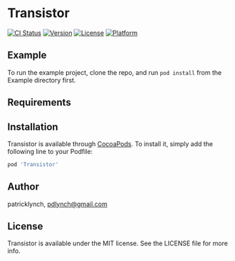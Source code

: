 # Transistor

[![CI Status](https://img.shields.io/travis/patricklynch/Transistor.svg?style=flat)](https://travis-ci.org/patricklynch/Transistor)
[![Version](https://img.shields.io/cocoapods/v/Transistor.svg?style=flat)](https://cocoapods.org/pods/Transistor)
[![License](https://img.shields.io/cocoapods/l/Transistor.svg?style=flat)](https://cocoapods.org/pods/Transistor)
[![Platform](https://img.shields.io/cocoapods/p/Transistor.svg?style=flat)](https://cocoapods.org/pods/Transistor)

## Example

To run the example project, clone the repo, and run `pod install` from the Example directory first.

## Requirements

## Installation

Transistor is available through [CocoaPods](https://cocoapods.org). To install
it, simply add the following line to your Podfile:

```ruby
pod 'Transistor'
```

## Author

patricklynch, pdlynch@gmail.com

## License

Transistor is available under the MIT license. See the LICENSE file for more info.
